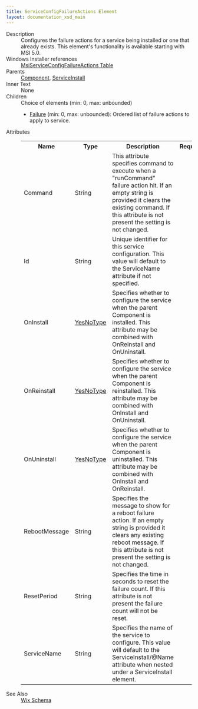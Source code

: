```yaml
---
title: ServiceConfigFailureActions Element
layout: documentation_xsd_main
---
```

<dl>
  <dt>Description</dt>
  <dd>                 Configures the failure actions for a service being installed or one that already exists. This element's functionality is available starting with MSI 5.0.             </dd>
  <dt>Windows Installer references</dt>
  <dd>
    <a href="http://msdn.microsoft.com/en-us/library/dd408037.aspx" target="_blank">MsiServiceConfigFailureActions Table</a>
  </dd>
  <dt>Parents</dt>
  <dd>
    <a href="../component/">Component</a>, <a href="../serviceinstall/">ServiceInstall</a></dd>
  <dt>Inner Text</dt>
  <dd>None</dd>
  <dt>Children</dt>
  <dd>Choice of elements (min: 0, max: unbounded)<ul><li><a href="../failure/">Failure</a> (min: 0, max: unbounded): Ordered list of failure actions to apply to service.</li></ul></dd>
  <dt>Attributes</dt>
  <dd>
    <table cellspacing="0" cellpadding="0" class="schema">
      <tr>
        <th width="15%">Name</th>
        <th width="15%">Type</th>
        <th width="65%">Description</th>
        <th width="15%">Required</th>
      </tr>
      <tr>
        <td>Command</td>
        <td>String</td>
        <td>                     This attribute specifies command to execute when a "runCommand" failure action hit.  If an empty string is provided it clears                     the existing command. If this attribute is not present the setting is not changed.                 </td>
        <td>&nbsp;</td>
      </tr>
      <tr>
        <td>Id</td>
        <td>String</td>
        <td>                     Unique identifier for this service configuration. This value will default to the ServiceName attribute if not                     specified.                 </td>
        <td>&nbsp;</td>
      </tr>
      <tr>
        <td>OnInstall</td>
        <td><a href="../simple_type_yesnotype/">YesNoType</a></td>
        <td>                     Specifies whether to configure the service when the parent Component is installed. This attribute may be combined with OnReinstall                     and OnUninstall.                 </td>
        <td>&nbsp;</td>
      </tr>
      <tr>
        <td>OnReinstall</td>
        <td><a href="../simple_type_yesnotype/">YesNoType</a></td>
        <td>                     Specifies whether to configure the service when the parent Component is reinstalled. This attribute may be combined with OnInstall                     and OnUninstall.                 </td>
        <td>&nbsp;</td>
      </tr>
      <tr>
        <td>OnUninstall</td>
        <td><a href="../simple_type_yesnotype/">YesNoType</a></td>
        <td>                     Specifies whether to configure the service when the parent Component is uninstalled. This attribute may be combined with OnInstall                     and OnReinstall.                 </td>
        <td>&nbsp;</td>
      </tr>
      <tr>
        <td>RebootMessage</td>
        <td>String</td>
        <td>                     Specifies the message to show for a reboot failure action. If an empty string is provided it clears any existing reboot message. If this                     attribute is not present the setting is not changed.                 </td>
        <td>&nbsp;</td>
      </tr>
      <tr>
        <td>ResetPeriod</td>
        <td>String</td>
        <td>                     Specifies the time in seconds to reset the failure count. If this attribute is not present the failure count will not be reset.                 </td>
        <td>&nbsp;</td>
      </tr>
      <tr>
        <td>ServiceName</td>
        <td>String</td>
        <td>                     Specifies the name of the service to configure. This value will default to the ServiceInstall/@Name attribute when nested under                     a ServiceInstall element.                 </td>
        <td>&nbsp;</td>
      </tr>
    </table>
  </dd>
  <dt>See Also</dt>
  <dd>
    <a href="../wix">Wix Schema</a>
  </dd>
</dl>
